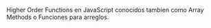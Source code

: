 Higher Order Functions en JavaScript conocidos tambien como Array Methods o Funciones para arreglos.


